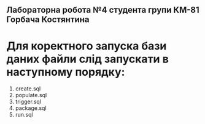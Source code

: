 ## Лабораторна робота №4 студента групи КМ-81 Горбача Костянтина
# Для коректного запуска бази даних файли слід запускати в наступному порядку:
1. create.sql
2. populate.sql
3. trigger.sql
4. package.sql
5. run.sql
